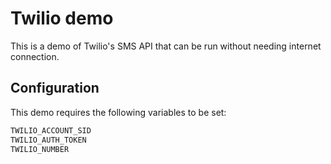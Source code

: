 # Twilio demo

This is a demo of Twilio's SMS API that can be run without needing internet
connection.

## Configuration

This demo requires the following variables to be set:
```bash
TWILIO_ACCOUNT_SID
TWILIO_AUTH_TOKEN
TWILIO_NUMBER
```
